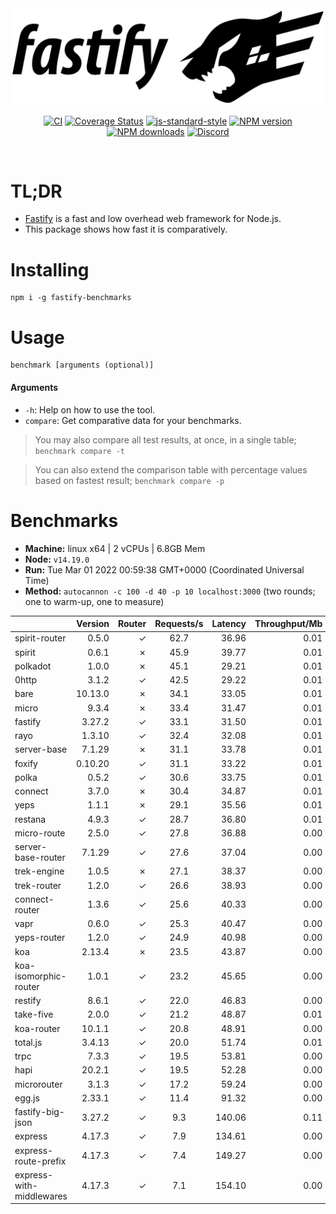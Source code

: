 <div align="center">
  <img src="https://github.com/fastify/graphics/raw/HEAD/fastify-landscape-outlined.svg" width="650" height="auto"/>
</div>

<div align="center">

[![CI](https://github.com/fastify/fastify/workflows/ci/badge.svg)](https://github.com/fastify/fastify/actions/workflows/ci.yml)
[![Coverage Status](https://coveralls.io/repos/github/fastify/fastify/badge.svg?branch=master)](https://coveralls.io/github/fastify/fastify?branch=master)
[![js-standard-style](https://img.shields.io/badge/code%20style-standard-brightgreen.svg?style=flat)](http://standardjs.com/)
[![NPM version](https://img.shields.io/npm/v/fastify.svg?style=flat)](https://www.npmjs.com/package/fastify)
[![NPM downloads](https://img.shields.io/npm/dm/fastify.svg?style=flat)](https://www.npmjs.com/package/fastify) [![Discord](https://img.shields.io/discord/725613461949906985)](https://discord.gg/fastify)

</div>
<br />

# TL;DR

* [Fastify](https://github.com/fastify/fastify) is a fast and low overhead web framework for Node.js.
* This package shows how fast it is comparatively.

# Installing

```
npm i -g fastify-benchmarks
```

# Usage

```
benchmark [arguments (optional)]
```

#### Arguments

* `-h`: Help on how to use the tool.
* `compare`: Get comparative data for your benchmarks.

> You may also compare all test results, at once, in a single table; `benchmark compare -t`

> You can also extend the comparison table with percentage values based on fastest result; `benchmark compare -p`
# Benchmarks

* __Machine:__ linux x64 | 2 vCPUs | 6.8GB Mem
* __Node:__ `v14.19.0`
* __Run:__ Tue Mar 01 2022 00:59:38 GMT+0000 (Coordinated Universal Time)
* __Method:__ `autocannon -c 100 -d 40 -p 10 localhost:3000` (two rounds; one to warm-up, one to measure)

|                          | Version | Router | Requests/s | Latency | Throughput/Mb |
| :--                      | --:     | --:    | :-:        | --:     | --:           |
| spirit-router            | 0.5.0   | ✓      | 62.7       | 36.96   | 0.01          |
| spirit                   | 0.6.1   | ✗      | 45.9       | 39.77   | 0.01          |
| polkadot                 | 1.0.0   | ✗      | 45.1       | 29.21   | 0.01          |
| 0http                    | 3.1.2   | ✓      | 42.5       | 29.22   | 0.01          |
| bare                     | 10.13.0 | ✗      | 34.1       | 33.05   | 0.01          |
| micro                    | 9.3.4   | ✗      | 33.4       | 31.47   | 0.01          |
| fastify                  | 3.27.2  | ✓      | 33.1       | 31.50   | 0.01          |
| rayo                     | 1.3.10  | ✓      | 32.4       | 32.08   | 0.01          |
| server-base              | 7.1.29  | ✗      | 31.1       | 33.78   | 0.01          |
| foxify                   | 0.10.20 | ✓      | 31.1       | 33.22   | 0.01          |
| polka                    | 0.5.2   | ✓      | 30.6       | 33.75   | 0.01          |
| connect                  | 3.7.0   | ✗      | 30.4       | 34.87   | 0.01          |
| yeps                     | 1.1.1   | ✗      | 29.1       | 35.56   | 0.01          |
| restana                  | 4.9.3   | ✓      | 28.7       | 36.80   | 0.01          |
| micro-route              | 2.5.0   | ✓      | 27.8       | 36.88   | 0.00          |
| server-base-router       | 7.1.29  | ✓      | 27.6       | 37.04   | 0.00          |
| trek-engine              | 1.0.5   | ✗      | 27.1       | 38.37   | 0.00          |
| trek-router              | 1.2.0   | ✓      | 26.6       | 38.93   | 0.00          |
| connect-router           | 1.3.6   | ✓      | 25.6       | 40.33   | 0.00          |
| vapr                     | 0.6.0   | ✓      | 25.3       | 40.47   | 0.00          |
| yeps-router              | 1.2.0   | ✓      | 24.9       | 40.98   | 0.00          |
| koa                      | 2.13.4  | ✗      | 23.5       | 43.87   | 0.00          |
| koa-isomorphic-router    | 1.0.1   | ✓      | 23.2       | 45.65   | 0.00          |
| restify                  | 8.6.1   | ✓      | 22.0       | 46.83   | 0.00          |
| take-five                | 2.0.0   | ✓      | 21.2       | 48.87   | 0.01          |
| koa-router               | 10.1.1  | ✓      | 20.8       | 48.91   | 0.00          |
| total.js                 | 3.4.13  | ✓      | 20.0       | 51.74   | 0.01          |
| trpc                     | 7.3.3   | ✓      | 19.5       | 53.81   | 0.00          |
| hapi                     | 20.2.1  | ✓      | 19.5       | 52.28   | 0.00          |
| microrouter              | 3.1.3   | ✓      | 17.2       | 59.24   | 0.00          |
| egg.js                   | 2.33.1  | ✓      | 11.4       | 91.32   | 0.00          |
| fastify-big-json         | 3.27.2  | ✓      | 9.3        | 140.06  | 0.11          |
| express                  | 4.17.3  | ✓      | 7.9        | 134.61  | 0.00          |
| express-route-prefix     | 4.17.3  | ✓      | 7.4        | 149.27  | 0.00          |
| express-with-middlewares | 4.17.3  | ✓      | 7.1        | 154.10  | 0.00          |
